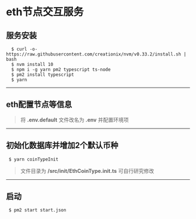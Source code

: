 # eth节点交互服务

## 服务安装
```
  $ curl -o- https://raw.githubusercontent.com/creationix/nvm/v0.33.2/install.sh | bash
  $ nvm install 10
  $ npm i -g yarn pm2 typescript ts-node
  $ pm2 install typescript
  $ yarn 
```
---
## eth配置节点等信息
> 将 **.env.default** 文件改名为 **.env** 并配置环境项
---
## 初始化数据库并增加2个默认币种
```
 $ yarn coinTypeInit
```
> 文件目录为 **/src/init/EthCoinType.init.ts** 可自行研究修改
---
## 启动
```
 $ pm2 start start.json
```

